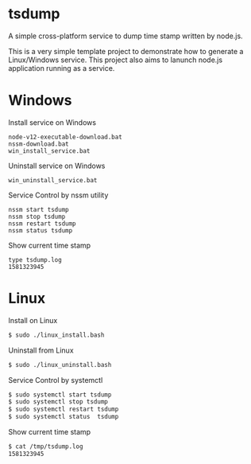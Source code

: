 # tsdump

A simple cross-platform service to dump time stamp written by node.js.

This is a very simple template project to demonstrate how to generate a Linux/Windows service. This project also aims to lanunch node.js application running as a service.

# Windows

Install service on Windows
```console
node-v12-executable-download.bat
nssm-download.bat
win_install_service.bat
```

Uninstall service on Windows
```console
win_uninstall_service.bat
```

Service Control by nssm utility
```console
nssm start tsdump
nssm stop tsdump
nssm restart tsdump
nssm status tsdump
```

Show current time stamp
```console
type tsdump.log
1581323945
```

# Linux

Install on Linux
```bash
$ sudo ./linux_install.bash
```

Uninstall from Linux
```bash
$ sudo ./linux_uninstall.bash
```

Service Control by systemctl
```bash
$ sudo systemctl start tsdump
$ sudo systemctl stop tsdump
$ sudo systemctl restart tsdump
$ sudo systemctl status  tsdump
```

Show current time stamp
```bash
$ cat /tmp/tsdump.log
1581323945
```

